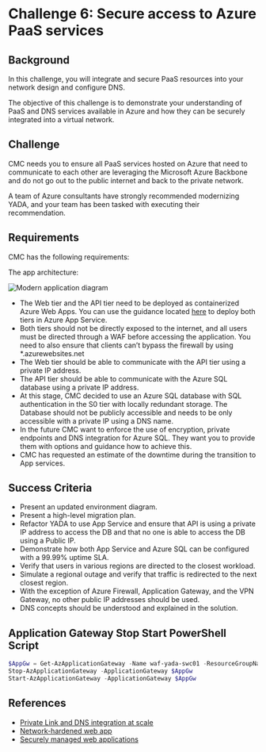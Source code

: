 # Challenge 6: Secure access to Azure PaaS services

## Background

In this challenge, you will integrate and secure PaaS resources into your network design and configure DNS.

The objective of this challenge is to demonstrate your understanding of PaaS and DNS services available in Azure and how they can be securely integrated into a virtual network.

## Challenge

CMC needs you to ensure all PaaS services hosted on Azure that need to communicate to each other are leveraging the Microsoft Azure Backbone and do not go out to the public internet and back to the private network.

A team of Azure consultants have strongly recommended modernizing YADA, and your team has been tasked with executing their recommendation.

## Requirements

CMC has the following requirements:

The app architecture:

![Modern application diagram](images/app_webapp.png)

- The Web tier and the API tier need to be deployed as containerized Azure Web Apps. You can use the guidance located [here](../hacker-assets/sol_challenge06.md) to deploy both tiers in Azure App Service.
- Both tiers should not be directly exposed to the internet, and all users must be directed through a WAF before accessing the application. You need to also ensure that clients can’t bypass the firewall by using \*.azurewebsites.net
- The Web tier should be able to communicate with the API tier using a private IP address.
- The API tier should be able to communicate with the Azure SQL database using a private IP address.
- At this stage, CMC decided to use an Azure SQL database with SQL authentication in the S0 tier with locally redundant storage. The Database should not be publicly accessible and needs to be only accessible with a private IP using a DNS name.
- In the future CMC want to enforce the use of encryption, private endpoints and DNS integration for Azure SQL. They want you to provide them with options and guidance how to achieve this.
- CMC has requested an estimate of the downtime during the transition to App services.

## Success Criteria

- Present an updated environment diagram.
- Present a high-level migration plan.
- Refactor YADA to use App Service and ensure that API is using a private IP address to access the DB and that no one is able to access the DB using a Public IP.
- Demonstrate how both App Service and Azure SQL can be configured with a 99.99% uptime SLA.
- Verify that users in various regions are directed to the closest workload.
- Simulate a regional outage and verify that traffic is redirected to the next closest region.
- With the exception of Azure Firewall, Application Gateway, and the VPN Gateway, no other public IP addresses should be used.
- DNS concepts should be understood and explained in the solution.

## Application Gateway Stop Start PowerShell Script

```powershell
$AppGw = Get-AzApplicationGateway -Name waf-yada-swc01 -ResourceGroupName rg-spoke-swc01
Stop-AzApplicationGateway -ApplicationGateway $AppGw
Start-AzApplicationGateway -ApplicationGateway $AppGw
```

## References

- [Private Link and DNS integration at scale](https://docs.microsoft.com/en-us/azure/cloud-adoption-framework/ready/azure-best-practices/private-link-and-dns-integration-at-scale)
- [Network-hardened web app](https://learn.microsoft.com/en-us/azure/architecture/example-scenario/security/hardened-web-app)
- [Securely managed web applications](https://learn.microsoft.com/en-us/azure/architecture/example-scenario/apps/fully-managed-secure-apps)
